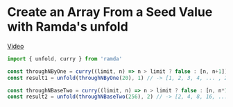 #  Create an Array From a Seed Value with Ramda's unfold
[Video](https://egghead.io/lessons/javascript-create-an-array-from-a-seed-value-with-ramda-s-unfold?pl=learn-ramda-js-ec318ad7)

```js
import { unfold, curry } from 'ramda'

const throughNByOne = curry((limit, n) => n > limit ? false : [n, n+1])
const result1 = unfold(throughNByOne(20), 1) // -> [1, 2, 3, 4, ... , 20]

const throughNBaseTwo = curry((limit, n) => n > limit ? false : [n, n*1])
const result2 = unfold(throughNBaseTwo(256), 2) // -> [2, 4, 8, 16, ..., 256]
```
